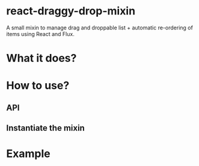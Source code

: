 # react-draggy-drop-mixin
A small mixin to manage drag and droppable list + automatic re-ordering of items using React and Flux.

# What it does?

# How to use?

## API

## Instantiate the mixin

# Example
